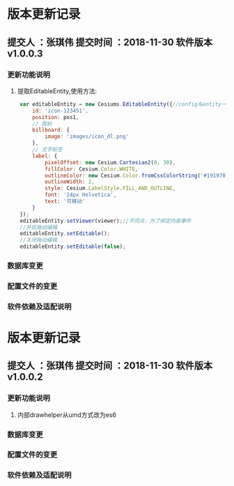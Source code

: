 # 版本更新记录
## 提交人 ：张琪伟  提交时间 ：2018-11-30 软件版本  v1.0.0.3
### 更新功能说明
1. 提取EditableEntity,使用方法:
```javascript
    var editableEntity = new Cesiums.EditableEntity({//config与entity一致
        id: 'icon-123451',
        position: pos1,
        // 图标
        billboard: {
            image: 'images/icon_dl.png'
        },
        // 文字标签
        label: {
            pixelOffset: new Cesium.Cartesian2(0, 30),
            fillColor: Cesium.Color.WHITE,
            outlineColor: new Cesium.Color.fromCssColorString('#191970'),
            outlineWidth: 2,
            style: Cesium.LabelStyle.FILL_AND_OUTLINE,
            font: '24px Helvetica',
            text: '可移动'
        }
    });
    editableEntity.setViewer(viewer);//不同点，为了绑定内部事件
    //开启拖动编辑
    editableEntity.setEditable();
    //关闭拖动编辑
    editableEntity.setEditable(false);
```
### 数据库变更
### 配置文件的变更
### 软件依赖及适配说明


# 版本更新记录
## 提交人 ：张琪伟  提交时间 ：2018-11-30 软件版本  v1.0.0.2
### 更新功能说明
1. 内部drawhelper从umd方式改为es6
### 数据库变更
### 配置文件的变更
### 软件依赖及适配说明


